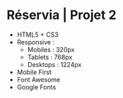 # Réservia | Projet 2

- HTML5 + CS3
- Responsive :
  - Mobiles : 320px
  - Tablets : 768px
  - Desktops : 1224px
- Mobile First
- Font Awesome
- Google Fonts
